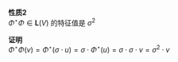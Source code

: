 **性质2**  
$\Phi^\star\Phi\in\mathbf{L}(V)$ 的特征值是 $\sigma^2$  
  
**证明**  
$\Phi^\star\Phi(v)=\Phi^\star(\sigma\cdot u)=\sigma\cdot\Phi^\star(u)=\sigma\cdot\sigma\cdot v=\sigma^2\cdot v$  
